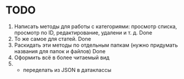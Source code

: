 # TODO

1. Написать методы для работы с категориями: просмотр списка, просмотр по ID, редактирование, удалени и т. д. Done
2. То же самое для статей. Done
3. Раскидать эти методы по отдельным папкам (нужно придумать названия для папок и файлов) Done
4. Оформить всё в более читаемый вид
5. * переделать из JSON в датаклассы
